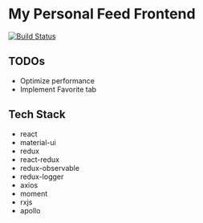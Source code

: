 # My Personal Feed Frontend
[![Build Status](https://travis-ci.org/lpx1233/personal-feed-frontend.svg?branch=master)](https://travis-ci.org/lpx1233/personal-feed-frontend)

## TODOs
* Optimize performance
* Implement Favorite tab

## Tech Stack
* react
* material-ui
* redux
* react-redux
* redux-observable
* redux-logger
* axios
* moment
* rxjs
* apollo